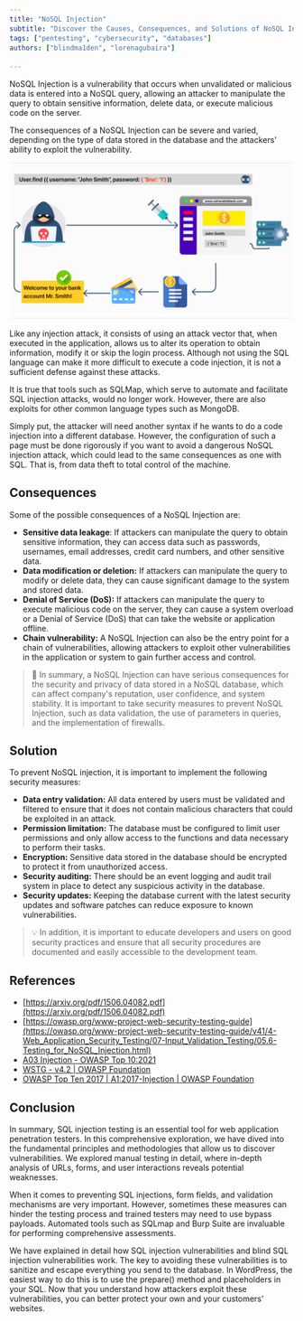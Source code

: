 ```yaml
---
title: "NoSQL Injection"
subtitle: "Discover the Causes, Consequences, and Solutions of NoSQL Injection: A Comprehensive Guide to Preventing and Mitigating Vulnerabilities in NoSQL Databases"
tags: ["pentesting", "cybersecurity", "databases"]
authors: ["blindma1den", "lorenagubaira"]

---
```


NoSQL Injection is a vulnerability that occurs when unvalidated or malicious data is entered into a NoSQL query, allowing an attacker to manipulate the query to obtain sensitive information, delete data, or execute malicious code on the server.

The consequences of a NoSQL Injection can be severe and varied, depending on the type of data stored in the database and the attackers' ability to exploit the vulnerability.

![NoSQL1](https://github.com/4GeeksAcademy/cybersecurity-syllabus/blob/main/assets/NoSQL1.png?raw=true)

Like any injection attack, it consists of using an attack vector that, when executed in the application, allows us to alter its operation to obtain information, modify it or skip the login process. Although not using the SQL language can make it more difficult to execute a code injection, it is not a sufficient defense against these attacks.

It is true that tools such as SQLMap, which serve to automate and facilitate SQL injection attacks, would no longer work. However, there are also exploits for other common language types such as MongoDB.

Simply put, the attacker will need another syntax if he wants to do a code injection into a different database. However, the configuration of such a page must be done rigorously if you want to avoid a dangerous NoSQL injection attack, which could lead to the same consequences as one with SQL. That is, from data theft to total control of the machine.

## Consequences

Some of the possible consequences of a NoSQL Injection are:

- **Sensitive data leakage**: If attackers can manipulate the query to obtain sensitive information, they can access data such as passwords, usernames, email addresses, credit card numbers, and other sensitive data.
- **Data modification or deletion:** If attackers can manipulate the query to modify or delete data, they can cause significant damage to the system and stored data.
- **Denial of Service (DoS):** If attackers can manipulate the query to execute malicious code on the server, they can cause a system overload or a Denial of Service (DoS) that can take the website or application offline.
- **Chain vulnerability:** A NoSQL Injection can also be the entry point for a chain of vulnerabilities, allowing attackers to exploit other vulnerabilities in the application or system to gain further access and control.

> 📖 In summary, a NoSQL Injection can have serious consequences for the security and privacy of data stored in a NoSQL database, which can affect company's reputation, user confidence, and system stability. It is important to take security measures to prevent NoSQL Injection, such as data validation, the use of parameters in queries, and the implementation of firewalls.

## Solution

To prevent NoSQL injection, it is important to implement the following security measures:

- **Data entry validation:** All data entered by users must be validated and filtered to ensure that it does not contain malicious characters that could be exploited in an attack.
- **Permission limitation:** The database must be configured to limit user permissions and only allow access to the functions and data necessary to perform their tasks.
- **Encryption:** Sensitive data stored in the database should be encrypted to protect it from unauthorized access.
- **Security auditing:** There should be an event logging and audit trail system in place to detect any suspicious activity in the database.
- **Security updates:** Keeping the database current with the latest security updates and software patches can reduce exposure to known vulnerabilities.

> 💡 In addition, it is important to educate developers and users on good security practices and ensure that all security procedures are documented and easily accessible to the development team.

## References

- [https://arxiv.org/pdf/1506.04082.pdf](https://arxiv.org/pdf/1506.04082.pdf)
- [https://owasp.org/www-project-web-security-testing-guide](https://owasp.org/www-project-web-security-testing-guide/v41/4-Web_Application_Security_Testing/07-Input_Validation_Testing/05.6-Testing_for_NoSQL_Injection.html)
- [A03 Injection - OWASP Top 10:2021](https://owasp.org/Top10/A03_2021-Injection/)
- [WSTG - v4.2 | OWASP Foundation](https://owasp.org/www-project-web-security-testing-guide/v42/4-Web_Application_Security_Testing/07-Input_Validation_Testing/05-Testing_for_SQL_Injection)
- [OWASP Top Ten 2017 | A1:2017-Injection | OWASP Foundation](https://owasp.org/www-project-top-ten/2017/A1_2017-Injection.html)

## Conclusion

In summary, SQL injection testing is an essential tool for web application penetration testers. In this comprehensive exploration, we have dived into the fundamental principles and methodologies that allow us to discover vulnerabilities. We explored manual testing in detail, where in-depth analysis of URLs, forms, and user interactions reveals potential weaknesses.

When it comes to preventing SQL injections, form fields, and validation mechanisms are very important. However, sometimes these measures can hinder the testing process and trained testers may need to use bypass payloads. Automated tools such as SQLmap and Burp Suite are invaluable for performing comprehensive assessments.

We have explained in detail how SQL injection vulnerabilities and blind SQL injection vulnerabilities work. The key to avoiding these vulnerabilities is to sanitize and escape everything you send to the database. In WordPress, the easiest way to do this is to use the prepare() method and placeholders in your SQL. Now that you understand how attackers exploit these vulnerabilities, you can better protect your own and your customers' websites.